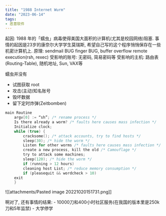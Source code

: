 ```yaml
---
title: "1988 Internet Wurm"
date: "2023-06-14"
tags:
- 恶意软件
---
```


起因:
	1988 年的「蠕虫」病毒使得美国大面积的计算机(尤其是校园网络)阻塞. 事情的起因是23岁的康奈尔大学学生莫瑞斯, 希望自己写的这个程序悄悄保存在一些机密计算机上.
原理:
	sendmail BUG
	finger BUG, buffer overflow
	remote execution(rsh, rexec)
受影响的账号:
	无密码, 简易密码等
受影响的主机:
	路由表(Routing-Table), 随机地址, Sun, VAX等


蠕虫并没有
- 试图获取 root
- 攻击(主动)知名账号
- 毁坏数据
- 留下定时炸弹(Zeitbomben)

```C
main Routine
	argv[0] := “sh”; /* rename process */
	Is there already a worm? /* faults here causes mass infection */
	Initialize clock;
	while (true) {
		cracksome(); /* attack accounts, try to find hosts */
		sleep(30); /* hide the worm */
		Listen for other worms /* faults here causes mass infection */
		create a new process, kill the old /* Camouflage */
		try to attack some machines;
		sleep(120); /* hide the worm */
		if (running > 12 hours)
		cleaning host List; /* reduce memory consumption */
		if (pleasequit && wordcheck > 10)
	exit
	}
```


![[attachments/Pasted image 20221020151731.png]]


啊对了, 还有事情的结果:
	- 10000刀和400小时社区服务(在我国的版本里是250k刀和5年监禁)
	- 大学停学